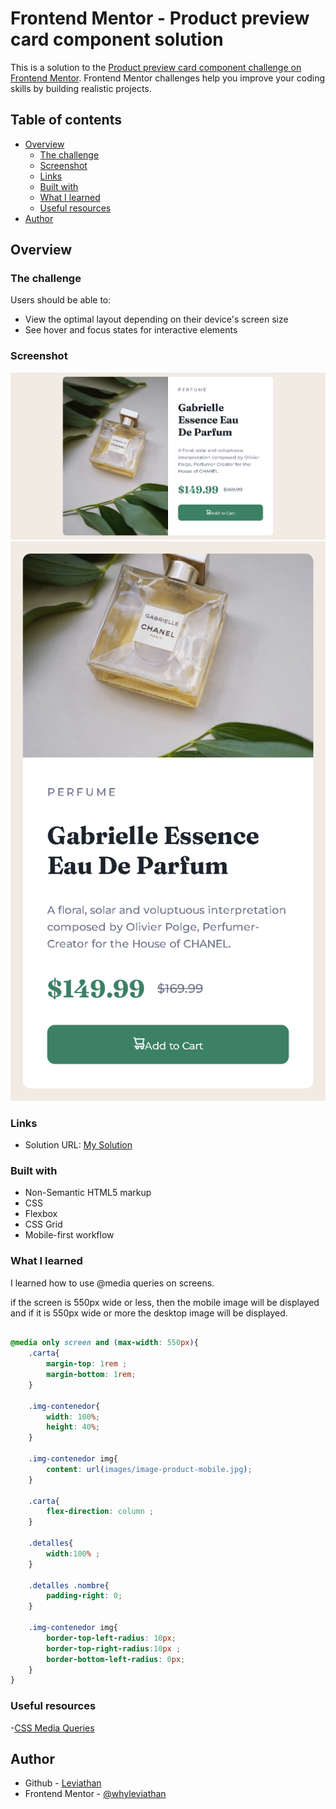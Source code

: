 # Frontend Mentor - Product preview card component solution

This is a solution to the [Product preview card component challenge on Frontend Mentor](https://www.frontendmentor.io/challenges/product-preview-card-component-GO7UmttRfa). Frontend Mentor challenges help you improve your coding skills by building realistic projects. 

## Table of contents

- [Overview](#overview)
  - [The challenge](#the-challenge)
  - [Screenshot](#screenshot)
  - [Links](#links)
  - [Built with](#built-with)
  - [What I learned](#what-i-learned)
  - [Useful resources](#useful-resources)
- [Author](#author)


## Overview

### The challenge

Users should be able to:

- View the optimal layout depending on their device's screen size
- See hover and focus states for interactive elements

### Screenshot

![](screenshot-desktop.png)
![](screenshot-mobile.png)



### Links

- Solution URL: [My Solution](https://your-solution-url.com)



### Built with

- Non-Semantic HTML5 markup
- CSS 
- Flexbox
- CSS Grid
- Mobile-first workflow


### What I learned

I learned how to use @media queries on screens.

if the screen is 550px wide or less,
then the mobile image will be displayed and if it is 550px wide or more the desktop image will be displayed.

```css

@media only screen and (max-width: 550px){
    .carta{
        margin-top: 1rem ;
        margin-bottom: 1rem;
    }

    .img-contenedor{
        width: 100%;
        height: 40%;
    }

    .img-contenedor img{
        content: url(images/image-product-mobile.jpg);
    }
    
    .carta{
        flex-direction: column ;
    }

    .detalles{
        width:100% ;
    }

    .detalles .nombre{
        padding-right: 0;
    }

    .img-contenedor img{
        border-top-left-radius: 10px;
        border-top-right-radius:10px ;
        border-bottom-left-radius: 0px;
    }
}
```
### Useful resources
-[CSS Media Queries](https://www.w3schools.com/css/css3_mediaqueries_ex.asp)

## Author

- Github - [Leviathan](https://github.com/whyleviathan)
- Frontend Mentor - [@whyleviathan](https://www.frontendmentor.io/profile/whyleviathan)



